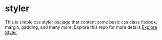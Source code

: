 # styler
This is simple css styler pacjage that content some basic css class flexbox, margin, padding, and many more. Explore this repo for more details 
<a href="" target="_blank">Explore Styler</a>
